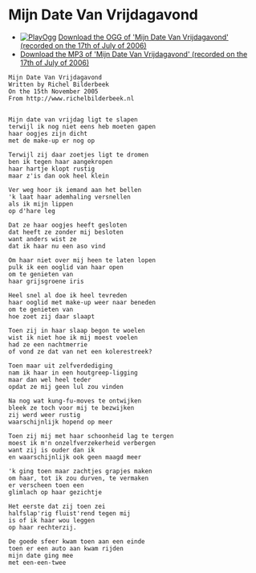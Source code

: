 # Mijn Date Van Vrijdagavond

 * [![PlayOgg](http://static.fsf.org/playogg/Play_ogg_80x15.png "I support PlayOgg!")](http://playogg.org) [Download the OGG of 'Mijn Date Van Vrijdagavond' (recorded on the 17th of July of 2006)](http://www.richelbilderbeek.nl/CD06_15MijnDateVanVrijdagavond20070717_2.ogg)
 * [Download the MP3 of 'Mijn Date Van Vrijdagavond' (recorded on the 17th of July of 2006)](http://www.richelbilderbeek.nl/CD06_15MijnDateVanVrijdagavond20060717_2.mp3)

```
Mijn Date Van Vrijdagavond
Written by Richel Bilderbeek
On the 15th November 2005
From http://www.richelbilderbeek.nl


Mijn date van vrijdag ligt te slapen
terwijl ik nog niet eens heb moeten gapen
haar oogjes zijn dicht
met de make-up er nog op

Terwijl zij daar zoetjes ligt te dromen
ben ik tegen haar aangekropen
haar hartje klopt rustig
maar z'is dan ook heel klein

Ver weg hoor ik iemand aan het bellen
'k laat haar ademhaling versnellen
als ik mijn lippen 
op d'hare leg

Dat ze haar oogjes heeft gesloten
dat heeft ze zonder mij besloten
want anders wist ze
dat ik haar nu een aso vind

Om haar niet over mij heen te laten lopen
pulk ik een ooglid van haar open
om te genieten van 
haar grijsgroene iris

Heel snel al doe ik heel tevreden
haar ooglid met make-up weer naar beneden
om te genieten van 
hoe zoet zij daar slaapt

Toen zij in haar slaap begon te woelen
wist ik niet hoe ik mij moest voelen
had ze een nachtmerrie
of vond ze dat van net een kolerestreek?

Toen maar uit zelfverdediging
nam ik haar in een houtgreep-ligging
maar dan wel heel teder
opdat ze mij geen lul zou vinden

Na nog wat kung-fu-moves te ontwijken
bleek ze toch voor mij te bezwijken
zij werd weer rustig
waarschijnlijk hopend op meer

Toen zij mij met haar schoonheid lag te tergen
moest ik m'n onzelfverzekerheid verbergen
want zij is ouder dan ik
en waarschijnlijk ook geen maagd meer

'k ging toen maar zachtjes grapjes maken
om haar, tot ik zou durven, te vermaken
er verscheen toen een
glimlach op haar gezichtje

Het eerste dat zij toen zei
halfslap'rig fluist'rend tegen mij
is of ik haar wou leggen
op haar rechterzij.

De goede sfeer kwam toen aan een einde
toen er een auto aan kwam rijden
mijn date ging mee
met een-een-twee
```
